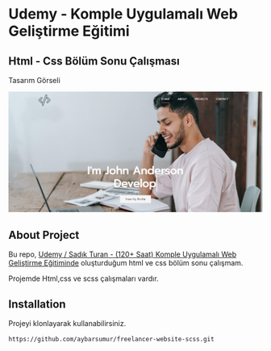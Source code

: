 # Udemy - Komple Uygulamalı Web Geliştirme Eğitimi 
## Html - Css Bölüm Sonu Çalışması

Tasarım Görseli

![Ekran Resmi](./docs/img/udemy-st-html-css.jpg)

## About Project
Bu repo, [Udemy / Sadık Turan - (120+ Saat) Komple Uygulamalı Web Geliştirme Eğitiminde](https://www.udemy.com/course/komple-web-developer-kursu/) oluşturduğum html ve css bölüm sonu çalışmam.

Projemde Html,css ve scss çalışmaları vardır.

## Installation
Projeyi klonlayarak kullanabilirsiniz. 
```
https://github.com/aybarsumur/freelancer-website-scss.git
```